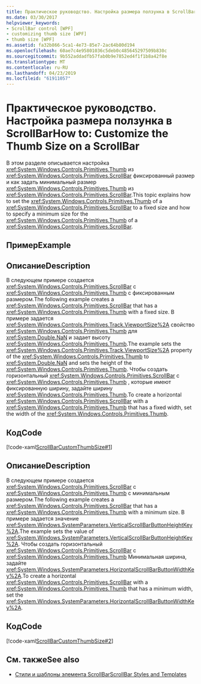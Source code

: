 ```yaml
---
title: Практическое руководство. Настройка размера ползунка в ScrollBar
ms.date: 03/30/2017
helpviewer_keywords:
- ScrollBar control [WPF]
- customizing thumb size [WPF]
- thumb size [WPF]
ms.assetid: fa32b866-5ca1-4e73-85e7-2ac64b80d194
ms.openlocfilehash: 60ae7c4e95801036c5deb0c485645297509b830c
ms.sourcegitcommit: 9b552addadfb57fab0b9e7852ed4f1f1b8a42f8e
ms.translationtype: MT
ms.contentlocale: ru-RU
ms.lasthandoff: 04/23/2019
ms.locfileid: "61911057"
---
```

# <a name="how-to-customize-the-thumb-size-on-a-scrollbar"></a><span data-ttu-id="6b680-102">Практическое руководство. Настройка размера ползунка в ScrollBar</span><span class="sxs-lookup"><span data-stu-id="6b680-102">How to: Customize the Thumb Size on a ScrollBar</span></span>
<span data-ttu-id="6b680-103">В этом разделе описывается настройка <xref:System.Windows.Controls.Primitives.Thumb> из <xref:System.Windows.Controls.Primitives.ScrollBar> фиксированный размер и как задать минимальный размер <xref:System.Windows.Controls.Primitives.Thumb> из <xref:System.Windows.Controls.Primitives.ScrollBar>.</span><span class="sxs-lookup"><span data-stu-id="6b680-103">This topic explains how to set the <xref:System.Windows.Controls.Primitives.Thumb> of a <xref:System.Windows.Controls.Primitives.ScrollBar> to a fixed size and how to specify a minimum size for the <xref:System.Windows.Controls.Primitives.Thumb> of a <xref:System.Windows.Controls.Primitives.ScrollBar>.</span></span>  
  
## <a name="example"></a><span data-ttu-id="6b680-104">Пример</span><span class="sxs-lookup"><span data-stu-id="6b680-104">Example</span></span>  
  
## <a name="description"></a><span data-ttu-id="6b680-105">Описание</span><span class="sxs-lookup"><span data-stu-id="6b680-105">Description</span></span>  
 <span data-ttu-id="6b680-106">В следующем примере создается <xref:System.Windows.Controls.Primitives.ScrollBar> с <xref:System.Windows.Controls.Primitives.Thumb> с фиксированным размером.</span><span class="sxs-lookup"><span data-stu-id="6b680-106">The following example creates a <xref:System.Windows.Controls.Primitives.ScrollBar> that has a <xref:System.Windows.Controls.Primitives.Thumb> with a fixed size.</span></span> <span data-ttu-id="6b680-107">В примере задается <xref:System.Windows.Controls.Primitives.Track.ViewportSize%2A> свойство <xref:System.Windows.Controls.Primitives.Thumb> для <xref:System.Double.NaN> и задает высоту <xref:System.Windows.Controls.Primitives.Thumb>.</span><span class="sxs-lookup"><span data-stu-id="6b680-107">The example sets the <xref:System.Windows.Controls.Primitives.Track.ViewportSize%2A> property of the <xref:System.Windows.Controls.Primitives.Thumb> to <xref:System.Double.NaN> and sets the height of the <xref:System.Windows.Controls.Primitives.Thumb>.</span></span>  <span data-ttu-id="6b680-108">Чтобы создать горизонтальный <xref:System.Windows.Controls.Primitives.ScrollBar> с <xref:System.Windows.Controls.Primitives.Thumb> , которые имеют фиксированную ширину, задайте ширину <xref:System.Windows.Controls.Primitives.Thumb>.</span><span class="sxs-lookup"><span data-stu-id="6b680-108">To create a horizontal <xref:System.Windows.Controls.Primitives.ScrollBar> with a <xref:System.Windows.Controls.Primitives.Thumb> that has a fixed width, set the width of the <xref:System.Windows.Controls.Primitives.Thumb>.</span></span>  
  
## <a name="code"></a><span data-ttu-id="6b680-109">Код</span><span class="sxs-lookup"><span data-stu-id="6b680-109">Code</span></span>  
 [!code-xaml[ScrollBarCustomThumbSize#1](~/samples/snippets/csharp/VS_Snippets_Wpf/ScrollBarCustomThumbSize/CS/Window1.xaml#1)]  
  
## <a name="description"></a><span data-ttu-id="6b680-110">Описание</span><span class="sxs-lookup"><span data-stu-id="6b680-110">Description</span></span>  
 <span data-ttu-id="6b680-111">В следующем примере создается <xref:System.Windows.Controls.Primitives.ScrollBar> с <xref:System.Windows.Controls.Primitives.Thumb> с минимальным размером.</span><span class="sxs-lookup"><span data-stu-id="6b680-111">The following example creates a <xref:System.Windows.Controls.Primitives.ScrollBar> that has a <xref:System.Windows.Controls.Primitives.Thumb> with a minimum size.</span></span> <span data-ttu-id="6b680-112">В примере задается значение <xref:System.Windows.SystemParameters.VerticalScrollBarButtonHeightKey%2A>.</span><span class="sxs-lookup"><span data-stu-id="6b680-112">The example sets the value of <xref:System.Windows.SystemParameters.VerticalScrollBarButtonHeightKey%2A>.</span></span> <span data-ttu-id="6b680-113">Чтобы создать горизонтальный <xref:System.Windows.Controls.Primitives.ScrollBar> с <xref:System.Windows.Controls.Primitives.Thumb> Минимальная ширина, задайте <xref:System.Windows.SystemParameters.HorizontalScrollBarButtonWidthKey%2A>.</span><span class="sxs-lookup"><span data-stu-id="6b680-113">To create a horizontal <xref:System.Windows.Controls.Primitives.ScrollBar> with a <xref:System.Windows.Controls.Primitives.Thumb> that has a minimum width, set the <xref:System.Windows.SystemParameters.HorizontalScrollBarButtonWidthKey%2A>.</span></span>  
  
## <a name="code"></a><span data-ttu-id="6b680-114">Код</span><span class="sxs-lookup"><span data-stu-id="6b680-114">Code</span></span>  
 [!code-xaml[ScrollBarCustomThumbSize#2](~/samples/snippets/csharp/VS_Snippets_Wpf/ScrollBarCustomThumbSize/CS/Window1.xaml#2)]  
  
## <a name="see-also"></a><span data-ttu-id="6b680-115">См. также</span><span class="sxs-lookup"><span data-stu-id="6b680-115">See also</span></span>

- [<span data-ttu-id="6b680-116">Стили и шаблоны элемента ScrollBar</span><span class="sxs-lookup"><span data-stu-id="6b680-116">ScrollBar Styles and Templates</span></span>](scrollbar-styles-and-templates.md)
